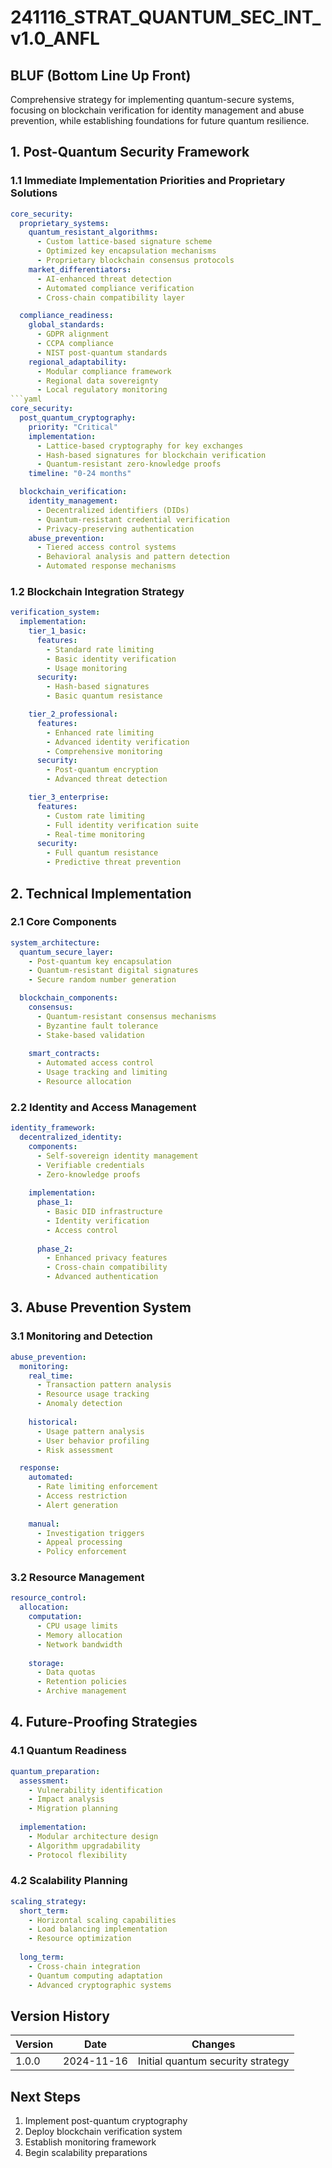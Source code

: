 # 241116_STRAT_QUANTUM_SEC_INT_v1.0_ANFL

## BLUF (Bottom Line Up Front)
Comprehensive strategy for implementing quantum-secure systems, focusing on blockchain verification for identity management and abuse prevention, while establishing foundations for future quantum resilience.

## 1. Post-Quantum Security Framework

### 1.1 Immediate Implementation Priorities and Proprietary Solutions
```yaml
core_security:
  proprietary_systems:
    quantum_resistant_algorithms:
      - Custom lattice-based signature scheme
      - Optimized key encapsulation mechanisms
      - Proprietary blockchain consensus protocols
    market_differentiators:
      - AI-enhanced threat detection
      - Automated compliance verification
      - Cross-chain compatibility layer

  compliance_readiness:
    global_standards:
      - GDPR alignment
      - CCPA compliance
      - NIST post-quantum standards
    regional_adaptability:
      - Modular compliance framework
      - Regional data sovereignty
      - Local regulatory monitoring
```yaml
core_security:
  post_quantum_cryptography:
    priority: "Critical"
    implementation:
      - Lattice-based cryptography for key exchanges
      - Hash-based signatures for blockchain verification
      - Quantum-resistant zero-knowledge proofs
    timeline: "0-24 months"

  blockchain_verification:
    identity_management:
      - Decentralized identifiers (DIDs)
      - Quantum-resistant credential verification
      - Privacy-preserving authentication
    abuse_prevention:
      - Tiered access control systems
      - Behavioral analysis and pattern detection
      - Automated response mechanisms
```

### 1.2 Blockchain Integration Strategy
```yaml
verification_system:
  implementation:
    tier_1_basic:
      features:
        - Standard rate limiting
        - Basic identity verification
        - Usage monitoring
      security:
        - Hash-based signatures
        - Basic quantum resistance

    tier_2_professional:
      features:
        - Enhanced rate limiting
        - Advanced identity verification
        - Comprehensive monitoring
      security:
        - Post-quantum encryption
        - Advanced threat detection

    tier_3_enterprise:
      features:
        - Custom rate limiting
        - Full identity verification suite
        - Real-time monitoring
      security:
        - Full quantum resistance
        - Predictive threat prevention
```

## 2. Technical Implementation

### 2.1 Core Components
```yaml
system_architecture:
  quantum_secure_layer:
    - Post-quantum key encapsulation
    - Quantum-resistant digital signatures
    - Secure random number generation

  blockchain_components:
    consensus:
      - Quantum-resistant consensus mechanisms
      - Byzantine fault tolerance
      - Stake-based validation
    
    smart_contracts:
      - Automated access control
      - Usage tracking and limiting
      - Resource allocation
```

### 2.2 Identity and Access Management
```yaml
identity_framework:
  decentralized_identity:
    components:
      - Self-sovereign identity management
      - Verifiable credentials
      - Zero-knowledge proofs
    
    implementation:
      phase_1:
        - Basic DID infrastructure
        - Identity verification
        - Access control
      
      phase_2:
        - Enhanced privacy features
        - Cross-chain compatibility
        - Advanced authentication
```

## 3. Abuse Prevention System

### 3.1 Monitoring and Detection
```yaml
abuse_prevention:
  monitoring:
    real_time:
      - Transaction pattern analysis
      - Resource usage tracking
      - Anomaly detection
    
    historical:
      - Usage pattern analysis
      - User behavior profiling
      - Risk assessment

  response:
    automated:
      - Rate limiting enforcement
      - Access restriction
      - Alert generation
    
    manual:
      - Investigation triggers
      - Appeal processing
      - Policy enforcement
```

### 3.2 Resource Management
```yaml
resource_control:
  allocation:
    computation:
      - CPU usage limits
      - Memory allocation
      - Network bandwidth
    
    storage:
      - Data quotas
      - Retention policies
      - Archive management
```

## 4. Future-Proofing Strategies

### 4.1 Quantum Readiness
```yaml
quantum_preparation:
  assessment:
    - Vulnerability identification
    - Impact analysis
    - Migration planning
  
  implementation:
    - Modular architecture design
    - Algorithm upgradability
    - Protocol flexibility
```

### 4.2 Scalability Planning
```yaml
scaling_strategy:
  short_term:
    - Horizontal scaling capabilities
    - Load balancing implementation
    - Resource optimization
  
  long_term:
    - Cross-chain integration
    - Quantum computing adaptation
    - Advanced cryptographic systems
```

## Version History

| Version | Date | Changes |
|---------|------|---------|
| 1.0.0 | 2024-11-16 | Initial quantum security strategy |

## Next Steps
1. Implement post-quantum cryptography
2. Deploy blockchain verification system
3. Establish monitoring framework
4. Begin scalability preparations